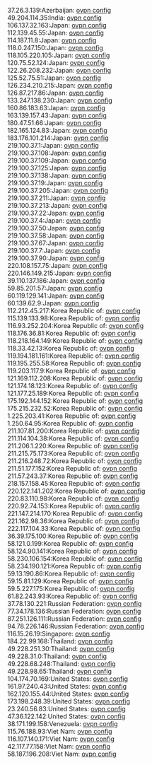 37.26.3.139:Azerbaijan: [ovpn config](vpn/37_26_3_139.ovpn)  
49.204.114.35:India: [ovpn config](vpn/49_204_114_35.ovpn)  
106.137.32.163:Japan: [ovpn config](vpn/106_137_32_163.ovpn)  
112.139.45.55:Japan: [ovpn config](vpn/112_139_45_55.ovpn)  
114.187.11.8:Japan: [ovpn config](vpn/114_187_11_8.ovpn)  
118.0.247.150:Japan: [ovpn config](vpn/118_0_247_150.ovpn)  
118.105.220.105:Japan: [ovpn config](vpn/118_105_220_105.ovpn)  
120.75.52.124:Japan: [ovpn config](vpn/120_75_52_124.ovpn)  
122.26.208.232:Japan: [ovpn config](vpn/122_26_208_232.ovpn)  
125.52.75.51:Japan: [ovpn config](vpn/125_52_75_51.ovpn)  
126.234.210.215:Japan: [ovpn config](vpn/126_234_210_215.ovpn)  
126.87.217.86:Japan: [ovpn config](vpn/126_87_217_86.ovpn)  
133.247.138.230:Japan: [ovpn config](vpn/133_247_138_230.ovpn)  
160.86.183.63:Japan: [ovpn config](vpn/160_86_183_63.ovpn)  
163.139.157.43:Japan: [ovpn config](vpn/163_139_157_43.ovpn)  
180.47.51.66:Japan: [ovpn config](vpn/180_47_51_66.ovpn)  
182.165.124.83:Japan: [ovpn config](vpn/182_165_124_83.ovpn)  
183.176.101.214:Japan: [ovpn config](vpn/183_176_101_214.ovpn)  
219.100.37.1:Japan: [ovpn config](vpn/219_100_37_1.ovpn)  
219.100.37.108:Japan: [ovpn config](vpn/219_100_37_108.ovpn)  
219.100.37.109:Japan: [ovpn config](vpn/219_100_37_109.ovpn)  
219.100.37.125:Japan: [ovpn config](vpn/219_100_37_125.ovpn)  
219.100.37.138:Japan: [ovpn config](vpn/219_100_37_138.ovpn)  
219.100.37.19:Japan: [ovpn config](vpn/219_100_37_19.ovpn)  
219.100.37.205:Japan: [ovpn config](vpn/219_100_37_205.ovpn)  
219.100.37.211:Japan: [ovpn config](vpn/219_100_37_211.ovpn)  
219.100.37.213:Japan: [ovpn config](vpn/219_100_37_213.ovpn)  
219.100.37.22:Japan: [ovpn config](vpn/219_100_37_22.ovpn)  
219.100.37.4:Japan: [ovpn config](vpn/219_100_37_4.ovpn)  
219.100.37.50:Japan: [ovpn config](vpn/219_100_37_50.ovpn)  
219.100.37.58:Japan: [ovpn config](vpn/219_100_37_58.ovpn)  
219.100.37.67:Japan: [ovpn config](vpn/219_100_37_67.ovpn)  
219.100.37.7:Japan: [ovpn config](vpn/219_100_37_7.ovpn)  
219.100.37.90:Japan: [ovpn config](vpn/219_100_37_90.ovpn)  
220.108.157.75:Japan: [ovpn config](vpn/220_108_157_75.ovpn)  
220.146.149.215:Japan: [ovpn config](vpn/220_146_149_215.ovpn)  
39.110.137.186:Japan: [ovpn config](vpn/39_110_137_186.ovpn)  
59.85.201.57:Japan: [ovpn config](vpn/59_85_201_57.ovpn)  
60.119.129.141:Japan: [ovpn config](vpn/60_119_129_141.ovpn)  
60.139.62.9:Japan: [ovpn config](vpn/60_139_62_9.ovpn)  
112.212.45.217:Korea Republic of: [ovpn config](vpn/112_212_45_217.ovpn)  
115.139.133.98:Korea Republic of: [ovpn config](vpn/115_139_133_98.ovpn)  
116.93.252.204:Korea Republic of: [ovpn config](vpn/116_93_252_204.ovpn)  
118.176.36.81:Korea Republic of: [ovpn config](vpn/118_176_36_81.ovpn)  
118.218.164.149:Korea Republic of: [ovpn config](vpn/118_218_164_149.ovpn)  
118.33.42.13:Korea Republic of: [ovpn config](vpn/118_33_42_13.ovpn)  
119.194.181.161:Korea Republic of: [ovpn config](vpn/119_194_181_161.ovpn)  
119.195.255.58:Korea Republic of: [ovpn config](vpn/119_195_255_58.ovpn)  
119.203.117.9:Korea Republic of: [ovpn config](vpn/119_203_117_9.ovpn)  
121.169.112.208:Korea Republic of: [ovpn config](vpn/121_169_112_208.ovpn)  
121.174.18.123:Korea Republic of: [ovpn config](vpn/121_174_18_123.ovpn)  
121.177.25.189:Korea Republic of: [ovpn config](vpn/121_177_25_189.ovpn)  
175.192.144.152:Korea Republic of: [ovpn config](vpn/175_192_144_152.ovpn)  
175.215.232.52:Korea Republic of: [ovpn config](vpn/175_215_232_52.ovpn)  
1.225.203.41:Korea Republic of: [ovpn config](vpn/1_225_203_41.ovpn)  
1.250.64.95:Korea Republic of: [ovpn config](vpn/1_250_64_95.ovpn)  
211.107.81.200:Korea Republic of: [ovpn config](vpn/211_107_81_200.ovpn)  
211.114.104.38:Korea Republic of: [ovpn config](vpn/211_114_104_38.ovpn)  
211.206.1.220:Korea Republic of: [ovpn config](vpn/211_206_1_220.ovpn)  
211.215.75.173:Korea Republic of: [ovpn config](vpn/211_215_75_173.ovpn)  
211.216.248.72:Korea Republic of: [ovpn config](vpn/211_216_248_72.ovpn)  
211.51.177.152:Korea Republic of: [ovpn config](vpn/211_51_177_152.ovpn)  
211.57.243.37:Korea Republic of: [ovpn config](vpn/211_57_243_37.ovpn)  
218.157.158.45:Korea Republic of: [ovpn config](vpn/218_157_158_45.ovpn)  
220.122.141.202:Korea Republic of: [ovpn config](vpn/220_122_141_202.ovpn)  
220.83.110.98:Korea Republic of: [ovpn config](vpn/220_83_110_98.ovpn)  
220.92.74.153:Korea Republic of: [ovpn config](vpn/220_92_74_153.ovpn)  
221.147.214.170:Korea Republic of: [ovpn config](vpn/221_147_214_170.ovpn)  
221.162.98.36:Korea Republic of: [ovpn config](vpn/221_162_98_36.ovpn)  
222.117.104.33:Korea Republic of: [ovpn config](vpn/222_117_104_33.ovpn)  
36.39.175.100:Korea Republic of: [ovpn config](vpn/36_39_175_100.ovpn)  
58.121.0.199:Korea Republic of: [ovpn config](vpn/58_121_0_199.ovpn)  
58.124.90.141:Korea Republic of: [ovpn config](vpn/58_124_90_141.ovpn)  
58.230.106.154:Korea Republic of: [ovpn config](vpn/58_230_106_154.ovpn)  
58.234.190.121:Korea Republic of: [ovpn config](vpn/58_234_190_121.ovpn)  
59.13.190.86:Korea Republic of: [ovpn config](vpn/59_13_190_86.ovpn)  
59.15.81.129:Korea Republic of: [ovpn config](vpn/59_15_81_129.ovpn)  
59.5.227.175:Korea Republic of: [ovpn config](vpn/59_5_227_175.ovpn)  
61.82.243.93:Korea Republic of: [ovpn config](vpn/61_82_243_93.ovpn)  
37.78.130.221:Russian Federation: [ovpn config](vpn/37_78_130_221.ovpn)  
77.34.178.136:Russian Federation: [ovpn config](vpn/77_34_178_136.ovpn)  
87.251.126.111:Russian Federation: [ovpn config](vpn/87_251_126_111.ovpn)  
94.78.226.146:Russian Federation: [ovpn config](vpn/94_78_226_146.ovpn)  
116.15.26.19:Singapore: [ovpn config](vpn/116_15_26_19.ovpn)  
184.22.99.168:Thailand: [ovpn config](vpn/184_22_99_168.ovpn)  
49.228.251.30:Thailand: [ovpn config](vpn/49_228_251_30.ovpn)  
49.228.31.0:Thailand: [ovpn config](vpn/49_228_31_0.ovpn)  
49.228.68.248:Thailand: [ovpn config](vpn/49_228_68_248.ovpn)  
49.228.98.65:Thailand: [ovpn config](vpn/49_228_98_65.ovpn)  
104.174.70.169:United States: [ovpn config](vpn/104_174_70_169.ovpn)  
161.97.240.43:United States: [ovpn config](vpn/161_97_240_43.ovpn)  
162.120.155.44:United States: [ovpn config](vpn/162_120_155_44.ovpn)  
173.198.248.39:United States: [ovpn config](vpn/173_198_248_39.ovpn)  
23.240.56.83:United States: [ovpn config](vpn/23_240_56_83.ovpn)  
47.36.122.142:United States: [ovpn config](vpn/47_36_122_142.ovpn)  
38.171.199.158:Venezuela: [ovpn config](vpn/38_171_199_158.ovpn)  
115.76.188.93:Viet Nam: [ovpn config](vpn/115_76_188_93.ovpn)  
116.107.140.171:Viet Nam: [ovpn config](vpn/116_107_140_171.ovpn)  
42.117.77.158:Viet Nam: [ovpn config](vpn/42_117_77_158.ovpn)  
58.187.196.208:Viet Nam: [ovpn config](vpn/58_187_196_208.ovpn)  

